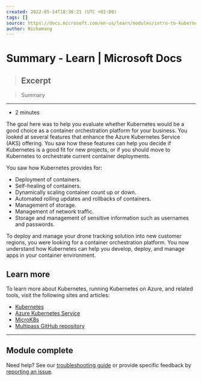```yaml
---
created: 2022-05-14T18:36:21 (UTC +02:00)
tags: []
source: https://docs.microsoft.com/en-us/learn/modules/intro-to-kubernetes/1-introduction
author: Nickomang
---
```


# Summary - Learn | Microsoft Docs

> ## Excerpt

> Summary

---

- 2 minutes

The goal here was to help you evaluate whether Kubernetes would be a good choice as a container orchestration platform for your business. You looked at several features that enhance the Azure Kubernetes Service (AKS) offering. You saw how these features can help you decide if Kubernetes is a good fit for new projects, or if you should move to Kubernetes to orchestrate current container deployments.

You saw how Kubernetes provides for:

- Deployment of containers.
- Self-healing of containers.
- Dynamically scaling container count up or down.
- Automated rolling updates and rollbacks of containers.
- Management of storage.
- Management of network traffic.
- Storage and management of sensitive information such as usernames and passwords.

To deploy and manage your drone tracking solution into new customer regions, you were looking for a container orchestration platform. You now understand how Kubernetes can help you develop, deploy, and manage apps in your container environment.

## Learn more

To learn more about Kubernetes, running Kubernetes on Azure, and related tools, visit the following sites and articles:

- [Kubernetes](https://kubernetes.io/)
- [Azure Kubernetes Service](https://azure.microsoft.com/services/kubernetes-service/)
- [MicroK8s](https://microk8s.io/)
- [Multipass GitHub repository](https://github.com/canonical/multipass/releases)

___

## Module complete

Need help? See our [troubleshooting guide](https://docs.microsoft.com/en-us/learn/support/troubleshooting?uid=learn.intro-to-kubernetes.summary&documentId=7c326dad-1adf-0a97-4f5b-2a3fca902b75&versionIndependentDocumentId=7a2742e5-8fe6-14d9-f043-0f0e1add86d4&contentPath=%2FMicrosoftDocs%2Flearn-pr%2Fblob%2Flive%2Flearn-pr%2Fazure%2Fintro-to-kubernetes%2F7-summary.yml&url=https%3A%2F%2Fdocs.microsoft.com%2Fen-us%2Flearn%2Fmodules%2Fintro-to-kubernetes%2F7-summary&author=nickoman) or provide specific feedback by [reporting an issue](https://docs.microsoft.com/en-us/learn/support/troubleshooting?uid=learn.intro-to-kubernetes.summary&documentId=7c326dad-1adf-0a97-4f5b-2a3fca902b75&versionIndependentDocumentId=7a2742e5-8fe6-14d9-f043-0f0e1add86d4&contentPath=%2FMicrosoftDocs%2Flearn-pr%2Fblob%2Flive%2Flearn-pr%2Fazure%2Fintro-to-kubernetes%2F7-summary.yml&url=https%3A%2F%2Fdocs.microsoft.com%2Fen-us%2Flearn%2Fmodules%2Fintro-to-kubernetes%2F7-summary&author=nickoman#report-feedback).
